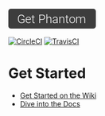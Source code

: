 [![](button.png)](https://github.com/cyberpwnn/Phantom/releases)

[![CircleCI](https://circleci.com/gh/cyberpwnn/Phantom.svg?style=shield)](https://circleci.com/gh/cyberpwnn/Phantom)
[![TravisCI](https://travis-ci.org/cyberpwnn/Phantom.svg?branch=master)](https://travis-ci.org/cyberpwnn/Phantom)

# Get Started
* [Get Started on the Wiki](https://github.com/cyberpwnn/Phantom/wiki/)
* [Dive into the Docs](http://cyberpwn.org/docs/phantom/)
